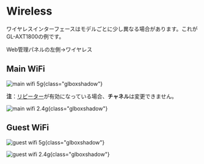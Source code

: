 # Wireless

ワイヤレスインターフェースはモデルごとに少し異なる場合があります。これがGL-AXT1800の例です。

Web管理パネルの左側->ワイヤレス

## Main WiFi

![main wifi 5g](https://static.gl-inet.com/docs/router/en/4/tutorials/wireless/main_wifi_5g.png){class="glboxshadow"}

**注**：[リピーター](../internet_repeater/)が有効になっている場合、**チャネル**は変更できません。

![main wifi 2.4g](https://static.gl-inet.com/docs/router/en/4/tutorials/wireless/main_wifi_2.4g.png){class="glboxshadow"}

## Guest WiFi

![guest wifi 5g](https://static.gl-inet.com/docs/router/en/4/tutorials/wireless/guest_wifi_5g.png){class="glboxshadow"}

![guest wifi 2.4g](https://static.gl-inet.com/docs/router/en/4/tutorials/wireless/guest_wifi_2.4g.png){class="glboxshadow"}
